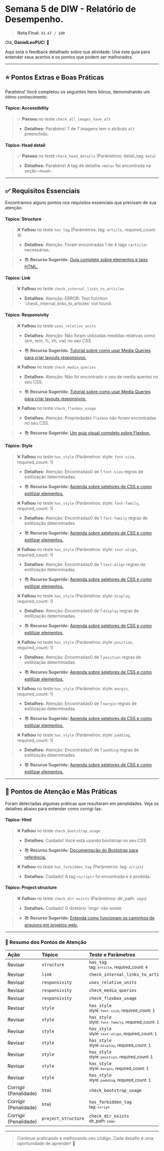 # Semana 5 de DIW - Relatório de Desempenho.
> **Nota Final:** **`33.67 / 100`**

Olá, **DanielLeoPUC**! 👋

Aqui está o feedback detalhado sobre sua atividade. Use este guia para entender seus acertos e os pontos que podem ser melhorados.

---

## ⭐ Pontos Extras e Boas Práticas
Parabéns! Você completou os seguintes itens bônus, demonstrando um ótimo conhecimento:

#### Tópico: Accessibility
> ✅ **Passou** no teste `check_all_images_have_alt`
> - **Detalhes:** Parabéns! 7 de 7 imagens tem o atributo `alt` preenchido.



#### Tópico: Head detail
> ✅ **Passou** no teste `check_head_details` (Parâmetros: detail_tag: `meta`)
> - **Detalhes:** Parabéns! A tag de detalhe `<meta>` foi encontrada na seção `<head>`.



---

## ✅ Requisitos Essenciais
Encontramos alguns pontos nos requisitos essenciais que precisam de sua atenção:

#### Tópico: Structure
> ❌ **Falhou** no teste `has_tag` (Parâmetros: tag: `article`, required_count: 4)
> - **Detalhes:** Atenção: Foram encontradas 1 de 4 tags `<article>`  necessárias.


> - 📚 **Recurso Sugerido:** [Guia completo sobre elementos e tags HTML.](https://developer.mozilla.org/pt-BR/docs/Web/HTML/Element)



#### Tópico: Link
> ❌ **Falhou** no teste `check_internal_links_to_articles`
> - **Detalhes:** Atenção: ERROR: Test function 'check_internal_links_to_articles' not found.



#### Tópico: Responsivity
> ❌ **Falhou** no teste `uses_relative_units`
> - **Detalhes:** Atenção: Não foram utilizadas medidas relativas como (em, rem, %, vh, vw) no seu CSS.


> - 📚 **Recurso Sugerido:** [Tutorial sobre como usar Media Queries para criar layouts responsivos.](https://developer.mozilla.org/pt-BR/docs/Web/CSS/Media_Queries/Using_media_queries)


> ❌ **Falhou** no teste `check_media_queries`
> - **Detalhes:** Atenção: Não foi encontrado o uso de media queries no seu CSS.


> - 📚 **Recurso Sugerido:** [Tutorial sobre como usar Media Queries para criar layouts responsivos.](https://developer.mozilla.org/pt-BR/docs/Web/CSS/Media_Queries/Using_media_queries)


> ❌ **Falhou** no teste `check_flexbox_usage`
> - **Detalhes:** Atenção: Propriedades `flexbox` não foram encontradas no seu CSS.


> - 📚 **Recurso Sugerido:** [Um guia visual completo sobre Flexbox.](https://css-tricks.com/a-guide-to-flexbox/)



#### Tópico: Style
> ❌ **Falhou** no teste `has_style` (Parâmetros: style: `font-size`, required_count: 1)
> - **Detalhes:** Atenção: Encontradas0 de 1 `font-size` regras de estilização determinadas.


> - 📚 **Recurso Sugerido:** [Aprenda sobre seletores de CSS e como estilizar elementos.](https://developer.mozilla.org/pt-BR/docs/Learn/CSS/Building_blocks/Selectors)


> ❌ **Falhou** no teste `has_style` (Parâmetros: style: `font-family`, required_count: 1)
> - **Detalhes:** Atenção: Encontradas0 de 1 `font-family` regras de estilização determinadas.


> - 📚 **Recurso Sugerido:** [Aprenda sobre seletores de CSS e como estilizar elementos.](https://developer.mozilla.org/pt-BR/docs/Learn/CSS/Building_blocks/Selectors)


> ❌ **Falhou** no teste `has_style` (Parâmetros: style: `text-align`, required_count: 1)
> - **Detalhes:** Atenção: Encontradas0 de 1 `text-align` regras de estilização determinadas.


> - 📚 **Recurso Sugerido:** [Aprenda sobre seletores de CSS e como estilizar elementos.](https://developer.mozilla.org/pt-BR/docs/Learn/CSS/Building_blocks/Selectors)


> ❌ **Falhou** no teste `has_style` (Parâmetros: style: `display`, required_count: 1)
> - **Detalhes:** Atenção: Encontradas0 de 1 `display` regras de estilização determinadas.


> - 📚 **Recurso Sugerido:** [Aprenda sobre seletores de CSS e como estilizar elementos.](https://developer.mozilla.org/pt-BR/docs/Learn/CSS/Building_blocks/Selectors)


> ❌ **Falhou** no teste `has_style` (Parâmetros: style: `position`, required_count: 1)
> - **Detalhes:** Atenção: Encontradas0 de 1 `position` regras de estilização determinadas.


> - 📚 **Recurso Sugerido:** [Aprenda sobre seletores de CSS e como estilizar elementos.](https://developer.mozilla.org/pt-BR/docs/Learn/CSS/Building_blocks/Selectors)


> ❌ **Falhou** no teste `has_style` (Parâmetros: style: `margin`, required_count: 1)
> - **Detalhes:** Atenção: Encontradas0 de 1 `margin` regras de estilização determinadas.


> - 📚 **Recurso Sugerido:** [Aprenda sobre seletores de CSS e como estilizar elementos.](https://developer.mozilla.org/pt-BR/docs/Learn/CSS/Building_blocks/Selectors)


> ❌ **Falhou** no teste `has_style` (Parâmetros: style: `padding`, required_count: 1)
> - **Detalhes:** Atenção: Encontradas0 de 1 `padding` regras de estilização determinadas.


> - 📚 **Recurso Sugerido:** [Aprenda sobre seletores de CSS e como estilizar elementos.](https://developer.mozilla.org/pt-BR/docs/Learn/CSS/Building_blocks/Selectors)



---

## 🚨 Pontos de Atenção e Más Práticas
Foram detectadas algumas práticas que resultaram em penalidades. Veja os detalhes abaixo para entender como corrigi-las:

#### Tópico: Html
> ❌ **Falhou** no teste `check_bootstrap_usage`
> - **Detalhes:** Cuidado! Você está usando bootstrap no seu CSS


> - 📚 **Recurso Sugerido:** [Documentação do Bootstrap para referência.](https://getbootstrap.com/docs/5.1/getting-started/introduction/)


> ❌ **Falhou** no teste `has_forbidden_tag` (Parâmetros: tag: `script`)
> - **Detalhes:** Cuidado! A tag `<script>` foi encontrada e é proibida.



#### Tópico: Project structure
> ❌ **Falhou** no teste `check_dir_exists` (Parâmetros: dir_path: `imgs`)
> - **Detalhes:** Cuidado! O diretório 'imgs' não existe.


> - 📚 **Recurso Sugerido:** [Entenda como funcionam os caminhos de arquivos em projetos web.](https://developer.mozilla.org/pt-BR/docs/Learn/Common_questions/Web_mechanics/File_paths)



---

### 📝 Resumo dos Pontos de Atenção
| Ação | Tópico | Teste e Parâmetros |
|:---|:---|:---|
| Revisar | `structure` | `has_tag`<br><sub>tag: `article`, required_count: 4</sub> |
| Revisar | `link` | `check_internal_links_to_articles`<br><sub></sub> |
| Revisar | `responsivity` | `uses_relative_units`<br><sub></sub> |
| Revisar | `responsivity` | `check_media_queries`<br><sub></sub> |
| Revisar | `responsivity` | `check_flexbox_usage`<br><sub></sub> |
| Revisar | `style` | `has_style`<br><sub>style: `font-size`, required_count: 1</sub> |
| Revisar | `style` | `has_style`<br><sub>style: `font-family`, required_count: 1</sub> |
| Revisar | `style` | `has_style`<br><sub>style: `text-align`, required_count: 1</sub> |
| Revisar | `style` | `has_style`<br><sub>style: `display`, required_count: 1</sub> |
| Revisar | `style` | `has_style`<br><sub>style: `position`, required_count: 1</sub> |
| Revisar | `style` | `has_style`<br><sub>style: `margin`, required_count: 1</sub> |
| Revisar | `style` | `has_style`<br><sub>style: `padding`, required_count: 1</sub> |
| Corrigir (Penalidade) | `html` | `check_bootstrap_usage`<br><sub></sub> |
| Corrigir (Penalidade) | `html` | `has_forbidden_tag`<br><sub>tag: `script`</sub> |
| Corrigir (Penalidade) | `project_structure` | `check_dir_exists`<br><sub>dir_path: `imgs`</sub> |

---
> Continue praticando e melhorando seu código. Cada desafio é uma oportunidade de aprender! 🚀